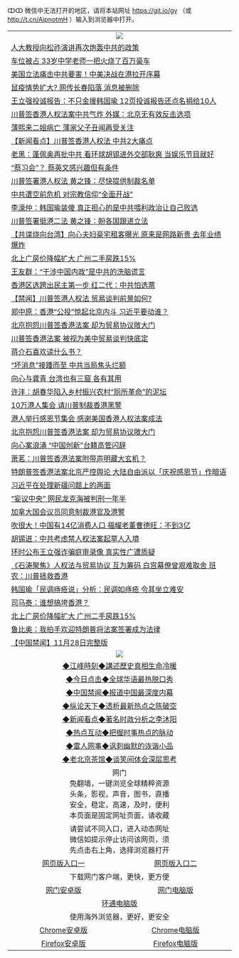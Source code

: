 ↀↀ 微信中无法打开的地区，请将本站网址 https://git.io/gy （或 http://t.cn/AipnotmH ）输入到浏览器中打开。 

 <table>

  <tr>
    <td colspan="2" align=center><img src="https://cdn.jsdelivr.net/gh/gyoupiodf/im1/20190822-2.jpg"></td>
 </tr>
<tr><td colspan="2" align="left"><a href="https://xball.casa/oo.aspx?name=c1100640&key=eqxowaguscvmxdgc&from=gy">人大教授向松祚演讲再次炮轰中共的政策</a></td></tr>
<tr><td colspan="2" align="left"><a href="https://xball.casa/oo.aspx?name=c1100684&key=eqxowaguscvmxdgc&from=gy">车位被占 33岁中学老师一把火烧了百万豪车</a></td></tr>
<tr><td colspan="2" align="left"><a href="https://xball.casa/oo.aspx?name=c1100682&key=eqxowaguscvmxdgc&from=gy">美国立法痛击中共要害！中美决战在港拉开序幕</a></td></tr>
<tr><td colspan="2" align="left"><a href="https://xball.casa/oo.aspx?name=c1100561&key=eqxowaguscvmxdgc&from=gy">鼠疫情势扩大? 网传长春陷落 消息被删除</a></td></tr>
<tr><td colspan="2" align="left"><a href="https://xball.casa/oo.aspx?name=c1100629&key=eqxowaguscvmxdgc&from=gy">王立强投诚报告：不只金援韩国瑜 12页投诚报告还点名捐给10人</a></td></tr>
<tr><td colspan="2" align="left"><a href="https://xball.casa/oo.aspx?name=c1100667&key=eqxowaguscvmxdgc&from=gy">川普签香港人权法案中共气炸 外媒：北京无有效反击选项</a></td></tr>
<tr><td colspan="2" align="left"><a href="https://xball.casa/oo.aspx?name=c1100622&key=eqxowaguscvmxdgc&from=gy">薄熙来二姐病亡 薄家父子丑闻再受关注</a></td></tr>
<tr><td colspan="2" align="left"><a href="https://xball.casa/oo.aspx?name=c1100574&key=eqxowaguscvmxdgc&from=gy">【新闻看点】川普签香港人权法 中共2大痛点</a></td></tr>
<tr><td colspan="2" align="left"><a href="https://xball.casa/oo.aspx?name=c1100580&key=eqxowaguscvmxdgc&from=gy">老黑：蓬佩奥再批中共 看环球胡锡进外交部耿爽 当娱乐节目就好</a></td></tr>
<tr><td colspan="2" align="left"><a href="https://xball.casa/oo.aspx?name=c1100608&key=eqxowaguscvmxdgc&from=gy">“蔡习会”？ 蔡英文感兴趣但有条件</a></td></tr>
<tr><td colspan="2" align="left"><a href="https://xball.casa/oo.aspx?name=c1100541&key=eqxowaguscvmxdgc&from=gy">川普签署港人权法 黄之锋：尽快提供制裁名单</a></td></tr>
<tr><td colspan="2" align="left"><a href="https://xball.casa/oo.aspx?name=c1100637&key=eqxowaguscvmxdgc&from=gy">中共遭空前危机 对宗教信仰“全面开战”</a></td></tr>
<tr><td colspan="2" align="left"><a href="https://xball.casa/oo.aspx?name=c1100694&key=eqxowaguscvmxdgc&from=gy">李濠仲：韩国瑜装傻 真正担心的是中共喂利政治让自己败选</a></td></tr>
<tr><td colspan="2" align="left"><a href="https://xball.casa/oo.aspx?name=c1100668&key=eqxowaguscvmxdgc&from=gy">川普签署挺港二法 黄之锋：盼各国跟进立法</a></td></tr>
<tr><td colspan="2" align="left"><a href="https://xball.casa/oo.aspx?name=c1100631&key=eqxowaguscvmxdgc&from=gy">【共谍烧向台湾】向心夫妇豪宅租客曝光 原来是网路新贵 去年业绩爆炸</a></td></tr>
<tr><td colspan="2" align="left"><a href="https://xball.casa/oo.aspx?name=c1100623&key=eqxowaguscvmxdgc&from=gy">北上广房价降幅扩大 广州二手房跌15%</a></td></tr>
<tr><td colspan="2" align="left"><a href="https://xball.casa/oo.aspx?name=c1100626&key=eqxowaguscvmxdgc&from=gy">王友群：“干涉中国内政”是中共的洗脑谎言</a></td></tr>
<tr><td colspan="2" align="left"><a href="https://xball.casa/oo.aspx?name=c1100540&key=eqxowaguscvmxdgc&from=gy">香港区选跨出民主第一步 红二代：中共怕选票</a></td></tr>
<tr><td colspan="2" align="left"><a href="https://xball.casa/oo.aspx?name=c1100603&key=eqxowaguscvmxdgc&from=gy">【禁闻】川普签港人权法 贸易谈判前景如何?</a></td></tr>
<tr><td colspan="2" align="left"><a href="https://xball.casa/oo.aspx?name=c1100722&key=eqxowaguscvmxdgc&from=gy">郑中原：香港“公投”惊起北京内斗 习近平要动谁？</a></td></tr>
<tr><td colspan="2" align="left"><a href="https://xball.casa/oo.aspx?name=c1100680&key=eqxowaguscvmxdgc&from=gy">北京抱怨川普签香港法案 却为贸易协议敞大门</a></td></tr>
<tr><td colspan="2" align="left"><a href="https://xball.casa/oo.aspx?name=c1100618&key=eqxowaguscvmxdgc&from=gy">川普签香港法案 被视为美中贸易谈判快底定</a></td></tr>
<tr><td colspan="2" align="left"><a href="https://xball.casa/oo.aspx?name=c1100683&key=eqxowaguscvmxdgc&from=gy">蒋介石喜欢读什么书？</a></td></tr>
<tr><td colspan="2" align="left"><a href="https://xball.casa/oo.aspx?name=c1100601&key=eqxowaguscvmxdgc&from=gy">“坏消息”接踵而至 中共当局焦头烂额</a></td></tr>
<tr><td colspan="2" align="left"><a href="https://xball.casa/oo.aspx?name=c1100630&key=eqxowaguscvmxdgc&from=gy">向心与龚青 台湾也有三窟 各有其用</a></td></tr>
<tr><td colspan="2" align="left"><a href="https://xball.casa/oo.aspx?name=c1100691&key=eqxowaguscvmxdgc&from=gy">许沣：胡春华陷入乡村振兴农村“厕所革命”的泥坛</a></td></tr>
<tr><td colspan="2" align="left"><a href="https://xball.casa/oo.aspx?name=c1100697&key=eqxowaguscvmxdgc&from=gy">10万港人集会 请川普制裁香港黑警</a></td></tr>
<tr><td colspan="2" align="left"><a href="https://xball.casa/oo.aspx?name=c1100616&key=eqxowaguscvmxdgc&from=gy">港人举行感恩节集会 感谢美国香港人权法案成法</a></td></tr>
<tr><td colspan="2" align="left"><a href="https://xball.casa/oo.aspx?name=c1100632&key=eqxowaguscvmxdgc&from=gy">北京抱怨川普签香港法案 却为贸易协议敞大门</a></td></tr>
<tr><td colspan="2" align="left"><a href="https://xball.casa/oo.aspx?name=c1100542&key=eqxowaguscvmxdgc&from=gy">向心案浪涌 “中国创新”台籍高管闪辞</a></td></tr>
<tr><td colspan="2" align="left"><a href="https://xball.casa/oo.aspx?name=c1100688&key=eqxowaguscvmxdgc&from=gy">萧茗：川普签香港法案附带声明藏大玄机？</a></td></tr>
<tr><td colspan="2" align="left"><a href="https://xball.casa/oo.aspx?name=c1100678&key=eqxowaguscvmxdgc&from=gy">特朗普签香港法案北京严控舆论 大陆自由派以「庆祝感恩节」作暗语</a></td></tr>
<tr><td colspan="2" align="left"><a href="https://xball.casa/oo.aspx?name=c1100594&key=eqxowaguscvmxdgc&from=gy">习近平在处理新疆问题上的两面</a></td></tr>
<tr><td colspan="2" align="left"><a href="https://xball.casa/oo.aspx?name=c1100607&key=eqxowaguscvmxdgc&from=gy">“妄议中央” 网民龙克海被判刑一年半</a></td></tr>
<tr><td colspan="2" align="left"><a href="https://xball.casa/oo.aspx?name=c1100674&key=eqxowaguscvmxdgc&from=gy">加拿大国会议员同意制裁港官及港警</a></td></tr>
<tr><td colspan="2" align="left"><a href="https://xball.casa/oo.aspx?name=c1100557&key=eqxowaguscvmxdgc&from=gy">吹很大！中国有14亿消费人口 福耀老董曹德旺：不到3亿</a></td></tr>
<tr><td colspan="2" align="left"><a href="https://xball.casa/oo.aspx?name=c1100711&key=eqxowaguscvmxdgc&from=gy">胡锡进：中共考虑禁人权法案起草人入境</a></td></tr>
<tr><td colspan="2" align="left"><a href="https://xball.casa/oo.aspx?name=c1100633&key=eqxowaguscvmxdgc&from=gy">环时公布王立强诈骗庭审录像 真实性广遭质疑</a></td></tr>
<tr><td colspan="2" align="left"><a href="https://xball.casa/oo.aspx?name=c1100638&key=eqxowaguscvmxdgc&from=gy">《石涛聚焦》人权法与贸易协议 互为筹码 白宫幕僚曾艰难取舍 班农：川普拯救香港</a></td></tr>
<tr><td colspan="2" align="left"><a href="https://xball.casa/oo.aspx?name=c1100666&key=eqxowaguscvmxdgc&from=gy">韩国瑜「民调痔疮说」分析：民调如痔疮 令其坐立难安</a></td></tr>
<tr><td colspan="2" align="left"><a href="https://xball.casa/oo.aspx?name=c1100602&key=eqxowaguscvmxdgc&from=gy">司马泰：谁想搞垮香港？</a></td></tr>
<tr><td colspan="2" align="left"><a href="https://xball.casa/oo.aspx?name=c1100681&key=eqxowaguscvmxdgc&from=gy">北上广房价降幅扩大 广州二手房跌15%</a></td></tr>
<tr><td colspan="2" align="left"><a href="https://xball.casa/oo.aspx?name=c1100693&key=eqxowaguscvmxdgc&from=gy">鲁比奥：我拍手欢迎特朗普将法案签署成为法律</a></td></tr>
<tr><td colspan="2" align="left"><a href="https://xball.casa/oo.aspx?name=c1100646&key=eqxowaguscvmxdgc&from=gy">【中国禁闻】11月28日完整版</a></td></tr>

 <tr>
   <td colspan="2" align=center><img src="https://cdn.jsdelivr.net/gh/gyoupiodf/im1/jf-1.jpg"></td>
  </tr>
   <tr>
   <td colspan="2" align=center> 
<a href="https://xball.casa/oo.aspx?name=c922850&key=eqxowaguscvmxdgc&from=gy&tag=9877">◆江峰時刻◆講述歷史真相生命冷暖</a><br/>
    </td>
  </tr>
   <tr>
   <td colspan="2" align=center> 
<a href="https://xball.casa/oo.aspx?name=c816850&key=eqxowaguscvmxdgc&from=gy&tag=9877">◆今日点击◆全球华语最热脱口秀</a><br/>
    </td>
  </tr>
  <tr>
  <td colspan="2" align=center>
<a href="https://xball.casa/oo.aspx?name=c816860&key=eqxowaguscvmxdgc&from=gy&tag=99733110">◆中国禁闻◆报道中国最深度内幕</a><br/>
   </tr>
  <tr>
     <td colspan="2" align=center>
<a href="https://xball.casa/oo.aspx?name=c816855&key=eqxowaguscvmxdgc&from=gy&tag=997110">◆纵论天下◆透析最新热点之陈破空</a><br/>
   </tr>
   <tr>
      <td colspan="2" align=center>
<a href="https://xball.casa/oo.aspx?name=c838308&key=eqxowaguscvmxdgc&from=gy&tag=9973110">◆新闻看点◆著名时政分析之李沐阳</a><br/>
   </tr>
   <tr>
     <td colspan="2" align=center>
<a href="https://xball.casa/oo.aspx?name=c816852&key=eqxowaguscvmxdgc&from=gy&tag=9733110">◆热点互动◆把握时事热点的脉动</a><br/>
   </tr>
   <tr>
      <td colspan="2" align=center>
<a href="https://xball.casa/oo.aspx?name=c816694&key=eqxowaguscvmxdgc&from=gy&tag=93310">◆雷人网事◆讽刺幽默的诙谐小品</a><br/>
   </tr>
   <tr>
    <td colspan="2" align=center>
<a href="https://xball.casa/oo.aspx?name=c816650&key=eqxowaguscvmxdgc&from=gy&tag=9973110">◆老北京茶馆◆谈笑间体会深层思考</a><br/>
   </tr>

  <tr>
    <td colspan="2" align="center">网门<br/>免翻墙，一键浏览全球精粹资源<br/>头条，影视，声音，图书，直播<br/>安全，稳定，高速，及时，便利<br/>本页面是固定网址页面，请收藏</td>
  <tr>
  <tr>
    <td colspan="2" align="center">请尝试不同入口，进入动态网址<br/>微信如提示停止访问该网页，须<br/>先点击右上角，选择浏览器打开</td>
  <tr>
  <tr>
    <td align="center"><a href="https://xblue.casa/oo.aspx?key=sgbqkopuejmcoyak&from=gy">网页版入口一</a></td>
    <td align="center"><a href="https://xblue.casa/oo.aspx?key=sgbqkopuejmcoyak&from=gy">网页版入口二</a></td>
  </tr>
  <tr>
    <td colspan="2" align="center">下载网门客户端，更快，更方便</td>
  <tr>
  <tr>
    <td align="center"><a href="https://gitlab.com/ogate2/up/raw/master/_/oGatea.apk">网门安卓版</a></td>
    <td align="center"><a href="https://gitlab.com/ogate2/up/raw/master/_/oGate.zip">网门电脑版</a></td>
  </tr>
  <tr>
    <td colspan="2" align="center"><a href="https://gitlab.com/ogate2/up/raw/master/_/oPipe.zip">环通电脑版</a></td>
  </tr>
  <tr>
    <td colspan="2" align="center">使用海外浏览器，更好，更安全</td>
  <tr>
  <tr>
    <td align="center"><a href="https://gitlab.com/ogate2/up/raw/master/_/Chrome.apk">Chrome安卓版</a></td>
    <td align="center"><a href="https://gitlab.com/ogate2/up/raw/master/_/Chrome.zip">Chrome电脑版</a></td>
  </tr>
  <tr>
    <td align="center"><a href="https://gitlab.com/ogate2/up/raw/master/_/Firefox.apk">Firefox安卓版</a></td>
    <td align="center"><a href="https://gitlab.com/ogate2/up/raw/master/_/Firefox.zip">Firefox电脑版</a></td>
  </tr>

</table>

